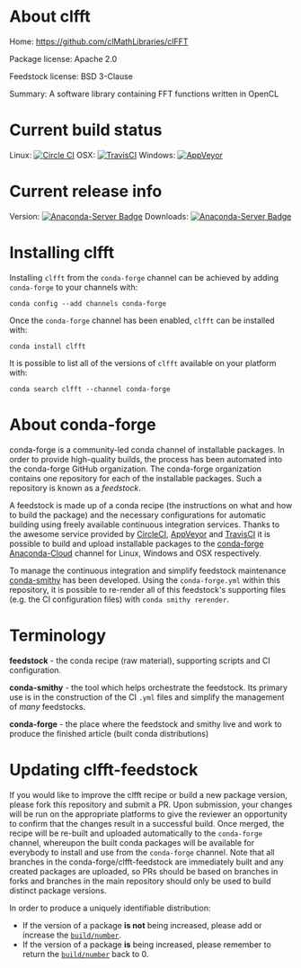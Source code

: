 About clfft
===========

Home: https://github.com/clMathLibraries/clFFT

Package license: Apache 2.0

Feedstock license: BSD 3-Clause

Summary: A software library containing FFT functions written in OpenCL



Current build status
====================

Linux: [![Circle CI](https://circleci.com/gh/conda-forge/clfft-feedstock.svg?style=shield)](https://circleci.com/gh/conda-forge/clfft-feedstock)
OSX: [![TravisCI](https://travis-ci.org/conda-forge/clfft-feedstock.svg?branch=master)](https://travis-ci.org/conda-forge/clfft-feedstock)
Windows: [![AppVeyor](https://ci.appveyor.com/api/projects/status/github/conda-forge/clfft-feedstock?svg=True)](https://ci.appveyor.com/project/conda-forge/clfft-feedstock/branch/master)

Current release info
====================
Version: [![Anaconda-Server Badge](https://anaconda.org/conda-forge/clfft/badges/version.svg)](https://anaconda.org/conda-forge/clfft)
Downloads: [![Anaconda-Server Badge](https://anaconda.org/conda-forge/clfft/badges/downloads.svg)](https://anaconda.org/conda-forge/clfft)

Installing clfft
================

Installing `clfft` from the `conda-forge` channel can be achieved by adding `conda-forge` to your channels with:

```
conda config --add channels conda-forge
```

Once the `conda-forge` channel has been enabled, `clfft` can be installed with:

```
conda install clfft
```

It is possible to list all of the versions of `clfft` available on your platform with:

```
conda search clfft --channel conda-forge
```


About conda-forge
=================

conda-forge is a community-led conda channel of installable packages.
In order to provide high-quality builds, the process has been automated into the
conda-forge GitHub organization. The conda-forge organization contains one repository
for each of the installable packages. Such a repository is known as a *feedstock*.

A feedstock is made up of a conda recipe (the instructions on what and how to build
the package) and the necessary configurations for automatic building using freely
available continuous integration services. Thanks to the awesome service provided by
[CircleCI](https://circleci.com/), [AppVeyor](http://www.appveyor.com/)
and [TravisCI](https://travis-ci.org/) it is possible to build and upload installable
packages to the [conda-forge](https://anaconda.org/conda-forge)
[Anaconda-Cloud](http://docs.anaconda.org/) channel for Linux, Windows and OSX respectively.

To manage the continuous integration and simplify feedstock maintenance
[conda-smithy](http://github.com/conda-forge/conda-smithy) has been developed.
Using the ``conda-forge.yml`` within this repository, it is possible to re-render all of
this feedstock's supporting files (e.g. the CI configuration files) with ``conda smithy rerender``.


Terminology
===========

**feedstock** - the conda recipe (raw material), supporting scripts and CI configuration.

**conda-smithy** - the tool which helps orchestrate the feedstock.
                   Its primary use is in the construction of the CI ``.yml`` files
                   and simplify the management of *many* feedstocks.

**conda-forge** - the place where the feedstock and smithy live and work to
                  produce the finished article (built conda distributions)


Updating clfft-feedstock
========================

If you would like to improve the clfft recipe or build a new
package version, please fork this repository and submit a PR. Upon submission,
your changes will be run on the appropriate platforms to give the reviewer an
opportunity to confirm that the changes result in a successful build. Once
merged, the recipe will be re-built and uploaded automatically to the
`conda-forge` channel, whereupon the built conda packages will be available for
everybody to install and use from the `conda-forge` channel.
Note that all branches in the conda-forge/clfft-feedstock are
immediately built and any created packages are uploaded, so PRs should be based
on branches in forks and branches in the main repository should only be used to
build distinct package versions.

In order to produce a uniquely identifiable distribution:
 * If the version of a package **is not** being increased, please add or increase
   the [``build/number``](http://conda.pydata.org/docs/building/meta-yaml.html#build-number-and-string).
 * If the version of a package **is** being increased, please remember to return
   the [``build/number``](http://conda.pydata.org/docs/building/meta-yaml.html#build-number-and-string)
   back to 0.

